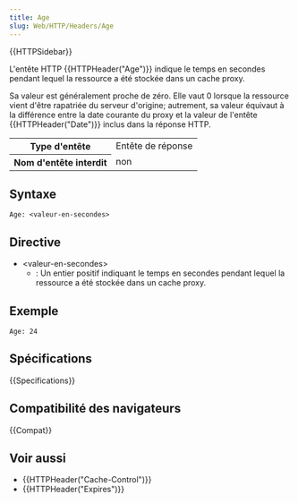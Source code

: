 ```yaml
---
title: Age
slug: Web/HTTP/Headers/Age
---
```


{{HTTPSidebar}}

L'entête HTTP {{HTTPHeader("Age")}} indique le temps en secondes pendant lequel la ressource a été stockée dans un cache proxy.

Sa valeur est généralement proche de zéro. Elle vaut 0 lorsque la ressource vient d'être rapatriée du serveur d'origine; autrement, sa valeur équivaut à la différence entre la date courante du proxy et la valeur de l'entête {{HTTPHeader("Date")}} inclus dans la réponse HTTP.

<table class="properties">
  <tbody>
    <tr>
      <th scope="row">Type d'entête</th>
      <td>Entête de réponse</td>
    </tr>
    <tr>
      <th scope="row">Nom d'entête interdit</th>
      <td>non</td>
    </tr>
  </tbody>
</table>

## Syntaxe

```
Age: <valeur-en-secondes>
```

## Directive

- \<valeur-en-secondes>
  - : Un entier positif indiquant le temps en secondes pendant lequel la ressource a été stockée dans un cache proxy.

## Exemple

```
Age: 24
```

## Spécifications

{{Specifications}}

## Compatibilité des navigateurs

{{Compat}}

## Voir aussi

- {{HTTPHeader("Cache-Control")}}
- {{HTTPHeader("Expires")}}
